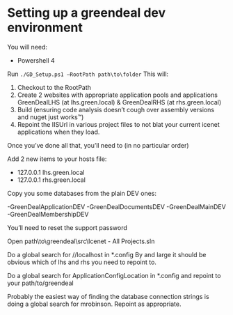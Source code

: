 # Setting up a greendeal dev environment #

You will need: 

- Powershell 4

Run `./GD_Setup.ps1 –RootPath path\to\folder`
This will:

1. Checkout to the RootPath
1. Create 2 websites with appropriate application pools and applications GreenDealLHS (at lhs.green.local) & GreenDealRHS (at rhs.green.local)
1. Build (ensuring code analysis doesn’t cough over assembly versions and nuget just works™)
1. Repoint the IISUrl in various project files to not blat your current icenet applications when they load.

Once you’ve done all that, you’ll need to (in no particular order)

Add 2 new items to your hosts file:
 
- 127.0.0.1 lhs.green.local
- 127.0.0.1 rhs.green.local

Copy you some databases from the plain DEV ones:

-GreenDealApplicationDEV
-GreenDealDocumentsDEV
-GreenDealMainDEV
-GreenDealMembershipDEV

You’ll need to reset the support password

Open path\to\greendeal\src\Icenet - All Projects.sln

Do a global search for //localhost in *.config By and large it should be obvious which of lhs and rhs you need to repoint to.

Do a global search for ApplicationConfigLocation in *.config and repoint to your path/to/greendeal
 
Probably the easiest way of finding the database connection strings is doing a global search for mrobinson. Repoint as appropriate.
